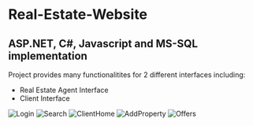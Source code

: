 # Real-Estate-Website

## ASP.NET, C#, Javascript and MS-SQL implementation

Project provides many functionalitites for 2 different interfaces including:

- Real Estate Agent Interface
- Client Interface

![Login](https://user-images.githubusercontent.com/108095594/175606477-4596187e-23e4-4cfa-af61-22a977cfbef8.png)
![Search](https://user-images.githubusercontent.com/108095594/175606529-b1fa3fe6-e754-4868-8fcf-de2d8054520c.png)
![ClientHome](https://user-images.githubusercontent.com/108095594/175606455-bf19b847-dda4-49ad-9f32-42747b608355.png)
![AddProperty](https://user-images.githubusercontent.com/108095594/175606414-59ed6f92-0a18-4788-a315-19bc38ad4da2.png)
![Offers](https://user-images.githubusercontent.com/108095594/175606514-b8bcfd40-ce5a-4aa6-a785-b7e63873a114.png)
